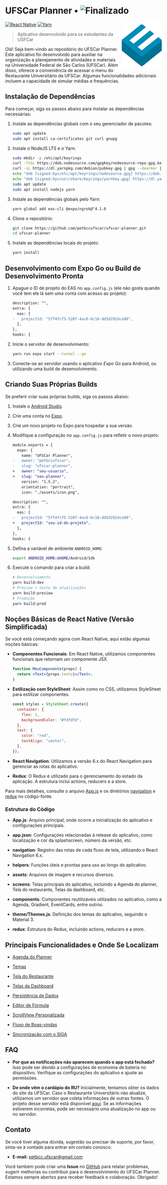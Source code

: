 # UFSCar Planner • ![Finalizado](https://img.shields.io/badge/Finalizado-blue)

[![React Native](https://img.shields.io/badge/React_Native-0088CC.svg?style=for-the-badge&logo=react&logoColor=white)](https://reactnative.dev/)
[![Yarn](https://img.shields.io/badge/Yarn-2C8EBB.svg?style=for-the-badge&logo=yarn&logoColor=white)](https://yarnpkg.com/)
<img src="https://raw.githubusercontent.com/petbccufscar/.github/main/profile/icon.png" align="right" />

> Aplicativo desenvolvido para os estudantes da USFCar

Olá! Seja bem-vindo ao repositório do UFSCar Planner. Este aplicativo foi desenvolvido para auxiliar na organização e planejamento de atividades e materiais na Universidade Federal de São Carlos (UFSCar). Além disso, oferece a conveniência de acessar o menu do Restaurante Universitário da UFSCar. Algumas funcionalidades adicionais incluem a capacidade de simular médias e frequências.

## Instalação de Dependências

Para começar, siga os passos abaixo para instalar as dependências necessárias:

1. Instale as dependências globais com o seu gerenciador de pacotes:

   ```bash
   sudo apt update
   sudo apt install ca-certificates git curl gnupg
   ```

2. Instale o NodeJS LTS e o Yarn:

   ```bash
   sudo mkdir -p /etc/apt/keyrings
   curl -fsSL https://deb.nodesource.com/gpgkey/nodesource-repo.gpg.key | sudo gpg --dearmor -o /etc/apt/keyrings/nodesource.gpg
   curl -sL https://dl.yarnpkg.com/debian/pubkey.gpg | gpg --dearmor | sudo tee /usr/share/keyrings/yarnkey.gpg >/dev/null
   echo "deb [signed-by=/etc/apt/keyrings/nodesource.gpg] https://deb.nodesource.com/node_20.x nodistro main" | sudo tee /etc/apt/sources.list.d/nodesource.list
   echo "deb [signed-by=/usr/share/keyrings/yarnkey.gpg] https://dl.yarnpkg.com/debian stable main" | sudo tee /etc/apt/sources.list.d/yarn.list
   sudo apt update
   sudo apt install nodejs yarn
   ```

3. Instale as dependências globais pelo Yarn:

   ```bash
   yarn global add eas-cli @expo/ngrok@^4.1.0
   ```

4. Clone o repositório:

   ```bash
   git clone https://github.com/petbccufscar/ufscar-planner.git
   cd ufscar-planner
   ```

5. Instale as dependências locais do projeto:

   ```bash
   yarn install
   ```

## Desenvolvimento com Expo Go ou Build de Desenvolvimento Pronta

1. Apague o ID de projeto do EAS no `app.config.js` (ele não gosta quando você tem ele lá sem uma conta com acesso ao projeto):

   ```diff
   description: "",
   extra: {
     eas: {
   -   projectId: "5ff4fcf5-520f-4ac6-bc18-dd5d292dca98",
     },
   },
   hooks: {
   ```

2. Inicie o servidor de desenvolvimento:

   ```bash
   yarn run expo start --tunnel --go
   ```

3. Conecte-se ao servidor usando o aplicativo _Expo Go_ para Android, ou utilizando uma build de desenvolvimento.

## Criando Suas Próprias Builds

Se preferir criar suas próprias builds, siga os passos abaixo:

1. Instale o [Android Studio](https://developer.android.com/studio).

2. Crie uma conta no [Expo](https://expo.dev/).

3. Crie um novo projeto no Expo para hospedar a sua versão.

4. Modifique a configuração no `app.config.js` para refletir o novo projeto:

   ```diff
   module.exports = {
     expo: {
       name: "UFSCar Planner",
   -   owner: "petbccufscar",
   -   slug: "ufscar-planner",
   +   owner: "seu-usuario",
   +   slug: "seu-planner",
       version: "1.5.2",
       orientation: "portrait",
       icon: "./assets/icon.png",
   ```

   ```diff
   description: "",
   extra: {
     eas: {
   -   projectId: "5ff4fcf5-520f-4ac6-bc18-dd5d292dca98",
   +   projectId: "seu-id-do-projeto",
     },
   },
   hooks: {
   ```

5. Defina a variável de ambiente `ANDROID_HOME`:

   ```bash
   export ANDROID_HOME=$HOME/Android/Sdk
   ```

6. Execute o comando para criar a build:

   ```bash
   # Desenvolvimento
   yarn build:dev
   # Preview + teste de atualizações
   yarn build:preview
   # Produção
   yarn build:prod
   ```

## Noções Básicas de React Native (Versão Simplificada)

Se você está começando agora com React Native, aqui estão algumas noções básicas:

- **Componentes Funcionais**: Em React Native, utilizamos componentes funcionais que retornam um componente JSX.

  ```jsx
  function MeuComponente(props) {
    return <Text>{props.texto}</Text>;
  }
  ```

- **Estilização com StyleSheet**: Assim como no CSS, utilizamos StyleSheet para estilizar componentes.

  ```jsx
  const styles = StyleSheet.create({
    container: {
      flex: 1,
      backgroundColor: "#fdfdfd",
    },
    text: {
      color: "red",
      textAlign: "center",
    },
  });
  ```

- **React Navigation**: Utilizamos a versão 6.x do React Navigation para gerenciar as rotas do aplicativo.

- **Redux**: O Redux é utilizado para o gerenciamento do estado da aplicação. A estrutura inclui actions, reducers e a store.

Para mais detalhes, consulte o arquivo [App.js](App.js) e os diretórios [navigation](/navigation) e [redux](/redux) no código-fonte.

### Estrutura do Código

- **App.js**: Arquivo principal, onde ocorre a inicialização do aplicativo e configurações principais.
  
- **app.json**: Configurações relacionadas à release do aplicativo, como localização e cor da splashscreen, número da versão, etc.

- **navigation**: Registro das rotas de cada fluxo de tela, utilizando o React Navigation 6.x.

- **helpers**: Funções úteis e prontas para uso ao longo do aplicativo.

- **assets**: Arquivos de imagem e recursos diversos.

- **screens**: Telas principais do aplicativo, incluindo a Agenda do planner, Tela do restaurante, Telas da dashboard, etc.

- **components**: Componentes reutilizáveis utilizados no aplicativo, como a Agenda, Gradient, EventCards, entre outros.

- **theme/Themes.js**: Definição dos temas do aplicativo, seguindo o Material 3.

- **redux**: Estrutura do Redux, incluindo actions, reducers e a store.

## Principais Funcionalidades e Onde Se Localizam

- [Agenda do Planner](components/Agenda.js)


- [Temas](theme/Themes.js)
- [Tela do Restaurante](/screens/RestaurantMenu.js)
- [Telas da Dashboard](/screens/dashboardScreens)
- [Persistência de Dados](/redux)
- [Editor de Fórmula](/components/NewSubject.js)
- [ScrollView Personalizada](/components/ScrollView.js)
- [Fluxo de Boas-vindas](/screens/Welcome.js)
- [Sincronização com o SIGA](/screens/dashboardScreens/Siga.js)

## FAQ

- **Por que as notificações não aparecem quando o app está fechado?**
  Isso pode ser devido a configurações de economia de bateria no dispositivo. Verifique as configurações do aplicativo e ajuste as permissões.

- **De onde vêm o cardápio do RU?**
  Inicialmente, tentamos obter os dados do site da UFSCar. Caso o Restaurante Universitário não atualize, utilizamos um servidor que coleta informações de outras fontes. O projeto desse servidor está disponível [aqui](https://github.com/petbccufscar/ru_api). Se as informações estiverem incorretas, pode ser necessário uma atualização no app ou no servidor.

## Contato

Se você tiver alguma dúvida, sugestão ou precisar de suporte, por favor, sinta-se à vontade para entrar em contato conosco:

- **E-mail:** petbcc.ufscar@gmail.com

Você também pode criar uma **Issue** no [GitHub](https://github.com/petbccufscar/ufscar-planner/issues) para relatar problemas, sugerir melhorias ou contribuir para o desenvolvimento do UFSCar Planner. Estamos sempre abertos para receber feedback e colaboração. Obrigado!

